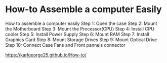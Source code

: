 # How-to Assemble a computer Easily
<html>
  
  <!-- HTML Elements -->
  
</html>
How to assemble a computer easily
Step 1: Open the case
Step 2: Mount the Motherboard
Step 3: Mount the Processor(CPU)
Step 4: Install CPU cooler
Step 5: Install Power Supply
Step 6: Mount RAM
Step 7: Install Graphics Card
Step 8: Mount Storage Drives
Step 9: Mount Optical Drive
Step 10: Connect Case Fans and Front pannels connector







 https://karlgeorge25.github.io/How-to/
